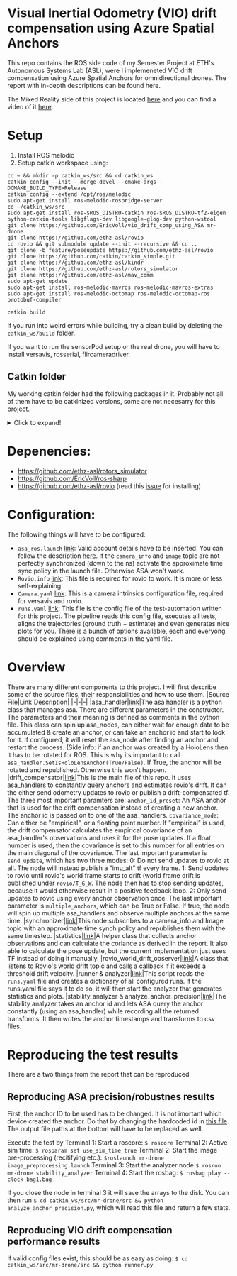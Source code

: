 # Visual Inertial Odometry (VIO) drift compensation using Azure Spatial Anchors

This repo contains the ROS side code of my Semester Project at ETH's Autonomous Systems Lab (ASL), were I implemeneted VIO drift compensation using Azure Spatial Anchors for omnidirectional drones. The report with in-depth descriptions can be found here.

The Mixed Reality side of this project is located [here](https://github.com/EricVoll/ethz_asl_semester_project) and you can find a video of it [here](https://youtu.be/SxmkRreG5j8).

# Setup
1. Install ROS melodic
2. Setup catkin workspace using:
 ```
 cd ~ && mkdir -p catkin_ws/src && cd catkin_ws
 catkin config --init --merge-devel --cmake-args -DCMAKE_BUILD_TYPE=Release
 catkin config --extend /opt/ros/melodic
 sudo apt-get install ros-melodic-rosbridge-server
 cd ~/catkin_ws/src
 sudo apt-get install ros-$ROS_DISTRO-catkin ros-$ROS_DISTRO-tf2-eigen python-catkin-tools libgflags-dev libgoogle-glog-dev python-wstool
 git clone https://github.com/EricVoll/vio_drift_comp_using_ASA mr-drone
 git clone https://github.com/ethz-asl/rovio 
 cd rovio && git submodule update --init --recursive && cd ..
 git clone -b feature/poseupdate https://github.com/ethz-asl/rovio
 git clone https://github.com/catkin/catkin_simple.git
 git clone https://github.com/ethz-asl/kindr
 git clone https://github.com/ethz-asl/rotors_simulator
 git clone https://github.com/ethz-asl/mav_comm
 sudo apt-get update
 sudo apt-get install ros-melodic-mavros ros-melodic-mavros-extras
 sudo apt-get install ros-melodic-octomap ros-melodic-octomap-ros protobuf-compiler
 
 catkin build
 ```
 If you run into weird errors while building, try a clean build by deleting the `catkin_ws/build` folder.
 
 If you want to run the sensorPod setup or the real drone, you will have to install versavis, rosserial, flircameradriver.
 
## Catkin folder
My working catkin folder had the following packages in it. Probably not all of them have to be catkinized versions, some are not necesarry for this project.

<details>
  <summary>Click to expand!</summary>

- azure_spatial_anchors_ros      
- cgal_catkin          
- gflags_catkin    
- json_catkin      
- mav_comm      
- minkindr_gtsam
- rovio
- cad-percept                    
- eigen_catkin         
- glog_catkin      
- kindr            
- mav_tools     
- minkindr_ros    
- rpg_trajectory_evaluation
- catkin_boost_python_buildtool  
- eigen_checks         
- gtsam_catkin     
- libnabo          
- metis_catkin  
- mr-drone
- catkin_simple                  
- ethzasl_icp_mapping  
- image_undistort  
- libpointmatcher  
- minkindr      
- numpy_eigen
</details>

 
# Depenencies:
- https://github.com/ethz-asl/rotors_simulator
- https://github.com/EricVoll/ros-sharp
- https://github.com/ethz-asl/rovio (read this [issue](https://github.com/ethz-asl/rovio/issues/183) for installing)

# Configuration:
The following things will have to be configured:
 - `asa_ros.launch` [link](https://github.com/EricVoll/SemesterProjectROS/blob/main/launch/asa_ros.launch): Valid account details have to be inserted. You can follow the description [here](https://github.com/microsoft/azure_spatial_anchors_ros/wiki#requirements). If the `camera_info` and `image` topic are not perfectly synchronized (down to the ns) activate the approximate time sync policy in the launch file. Otherwise ASA won't work.
 - `Rovio.info` [link](https://github.com/EricVoll/SemesterProjectROS/blob/main/cfg/rovio.info): This file is required for rovio to work. It is more or less self-explaining.
 - `Camera.yaml` [link](https://github.com/EricVoll/SemesterProjectROS/blob/main/cfg/cam0.yaml): This is a camera intrinsics configuration file, required for versavis and rovio.
 - `runs.yaml` [link](https://github.com/EricVoll/SemesterProjectROS/blob/main/cfg/runs.yaml): This file is the config file of the test-automation written for this project. The pipeline reads this config file, executes all tests, aligns the trajectories (ground truth + estimate) and even generates nice plots for you. There is a bunch of options available, each and everyong should be explained using comments in the yaml file.

# Overview

There are many different components to this project. I will first describe some of the source files, their responsibilities and how to use them.
|Source File|Link|Description|
|-|-|-|
|asa_handler|[link](https://github.com/EricVoll/SemesterProjectROS/blob/main/src/asa_handler.py)|The asa handler is a python class that manages asa. There are different parameters in the constructor. The parameters and their meaning is defined as comments in the python file. This class can spin up asa_nodes, can either wait for enough data to be accumulated & create an anchor, or can take an anchor id and start to look for it. If configured, it will reset the asa_node after finding an anchor and restart the process. (Side info: if an anchor was created by a HoloLens then it has to be rotated for ROS. This is why its important to call `asa_handler.SetIsHoloLensAnchor(True/False)`. If True, the anchor will be rotated and republished. Otherwise this won't happen.
|drift_compensator|[link](https://github.com/EricVoll/SemesterProjectROS/blob/main/src/drift_compensator.py)|This is the main file of this repo. It uses asa_handlers to constantly query anchors and estimates rovio's drift. It can the either send odometry updates to rovio or publish a drift-compensated tf. The three most important paramters are: `anchor_id_preset`: An ASA anchor that is used for the drift compensation instead of creating a new anchor. The anchor id is passed on to one of the asa_handlers. `covariance_mode`: Can either be "empirical", or a floating point number. If "empirical" is used, the drift compensator calculates the empirical covariance of an asa_handler's observations and uses it for the pose updates. If a float number is used, then the covariance is set to this number for all entries on the main diagonal of the covariance. The last important parameter is `send_update`, which has two three modes: 0: Do not send updates to rovio at all. The node will instead publish a "imu_alt" tf every frame. 1: Send updates to rovio until rovio's world frame starts to drift (world frame drift is published under `rovio/T_G_W`. The node then has to stop sending updates, because it would otherwise result in a positive feedback loop. 2: Only send updates to rovio using every anchor observation once. The last important parameter is `multiple_anchors`, which can be True or False. If true, the node will spin up multiple asa_handlers and observe multiple anchors at the same time.
|synchronizer|[link](https://github.com/EricVoll/SemesterProjectROS/blob/main/src/synchronizer.py)|This node subscribes to a camera_info and Image topic with an approximate time synch policy and republishes them with the same timestep. 
|statistics|[link](https://github.com/EricVoll/SemesterProjectROS/blob/main/src/statistics.py)|A helper class that collects anchor observations and can calculate the coriance as derived in the report. It also able to calculate the pose update, but the current implementation just uses TF instead of doing it manually.
|rovio_world_drift_observer|[link](https://github.com/EricVoll/SemesterProjectROS/blob/main/src/rovio_world_drift_observer.py)|A class that listens to Rovio's world drift topic and calls a callback if it exceeds a threshold drift velocity.
|runner & analyzer|[link](https://github.com/EricVoll/SemesterProjectROS/blob/main/src/runner.py)|This script reads the `runs.yaml` file and creates a dictionary of all configured runs. If the runs.yaml file says it to do so, it will then start the analyzer that generates statistics and plots.
|stability_analyzer & analyze_anchor_precision|[link](https://github.com/EricVoll/SemesterProjectROS/blob/main/src/stability_analyzer.py)|The stability analyzer takes an anchor id and lets ASA query the anchor constantly (using an asa_handler) while recording all the returned transforms. It then writes the anchor timestamps and transforms to csv files.

# Reproducing the test results
There are a two things from the report that can be reproduced

## Reproducing ASA precision/robustnes results
First, the anchor ID to be used has to be changed. It is not imortant which device created the anchor. Do that by changing the hardcoded id in [this file](https://github.com/EricVoll/SemesterProjectROS/blob/main/src/stability_analyzer.py). The output file paths at the bottom will have to be replaced as well.

Execute the test by 
Terminal 1: Start a roscore: `$ roscore`
Terminal 2: Active sim time: `$ rosparam set use_sim_time true`
Terminal 2: Start the image pre-processing (recitifying etc.): `$roslaunch mr-drone image_preprocessing.launch`
Terminal 3: Start the analyzer node `$ rosrun mr-drone stability_analyzer`
Terminal 4: Start the rosbag: `$ rosbag play --clock bag1.bag`

If you close the node in terminal 3 it will save the arrays to the disk.
You can then run `$ cd catkin_ws/src/mr-drone/src && python analyze_anchor_precision.py`, which will read this file and return a few stats.

## Reproducing VIO drift compensation performance results
If valid config files exist, this should be as easy as doing: 
`$ cd catkin_ws/src/mr-drone/src && python runner.py`

